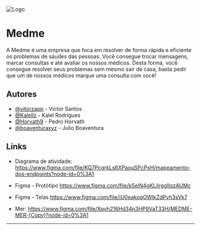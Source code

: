 
![Logo](https://i.ibb.co/6ZHT8mM/Logo-1.png)


# Medme

A Medme é uma empresa que foca em resolver de forma rápida e eficiente os problemas de sáudes das pessoas. Você consegue trocar mensagens, marcar consultas e até avaliar os nossos médicos.
Desta forma, você consegue resolver seus problemas sem mesmo sair de casa, basta pedir que um de nossos médicos marque uma consulta com você! 





## Autores

- [@vitorzapp](https://github.com/vitorzapp) - Victor Santos
- [@Kalellz](https://github.com/Kalellz) - Kalel Rodrigues
- [@Horvath9](https://github.com/Horvath9) - Pedro Horvath
- [@boaventuraxyz](https://github.com/boaventuraxyz) - Julio Boaventura

## Links

 - Diagrama de atividade:
https://www.figma.com/file/KQ7PcgrkLs6XPaouSPcPxH/mapeamento-dos-endpoints?node-id=0%3A1

- Figma - Protótipo 
https://www.figma.com/file/k5elN4gKLilrgglIqzAUMc


- Figma - Telas
https://www.figma.com/file/iU0eakoqOWlkZdPvh3sVk7


- Mer:
https://www.figma.com/file/Xqvh216Hd34n3HP9VaT33H/MEDME-MER-(Copy)?node-id=0%3A1

___
